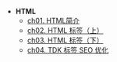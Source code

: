 
* **HTML**
    * [ch01. HTML简介](frontend/HTML/ch01)
    * [ch02. HTML 标签（上）](frontend/HTML/ch02)
    * [ch03. HTML 标签（下）](frontend/HTML/ch03)
    * [ch04. TDK 标签 SEO 优化](frontend/HTML/ch04)
